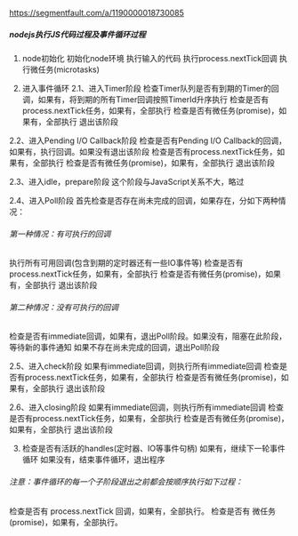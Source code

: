 https://segmentfault.com/a/1190000018730085
##### nodejs执行JS代码过程及事件循环过程
1. node初始化
初始化node环境
执行输入的代码
执行process.nextTick回调
执行微任务(microtasks)

2. 进入事件循环
2.1、进入Timer阶段
检查Timer队列是否有到期的Timer的回调，如果有，将到期的所有Timer回调按照TimerId升序执行
检查是否有process.nextTick任务，如果有，全部执行
检查是否有微任务(promise)，如果有，全部执行
退出该阶段

2.2、进入Pending I/O Callback阶段
检查是否有Pending I/O Callback的回调，如果有，执行回调。如果没有退出该阶段
检查是否有process.nextTick任务，如果有，全部执行
检查是否有微任务(promise)，如果有，全部执行
退出该阶段

2.3、进入idle，prepare阶段
这个阶段与JavaScript关系不大，略过

2.4、进入Poll阶段
首先检查是否存在尚未完成的回调，如果存在，分如下两种情况：
###### 第一种情况：有可执行的回调
执行所有可用回调(包含到期的定时器还有一些IO事件等)
检查是否有process.nextTick任务，如果有，全部执行
检查是否有微任务(promise)，如果有，全部执行
退出该阶段
###### 第二种情况：没有可执行的回调
检查是否有immediate回调，如果有，退出Poll阶段。如果没有，阻塞在此阶段，等待新的事件通知
如果不存在尚未完成的回调，退出Poll阶段

2.5、进入check阶段
如果有immediate回调，则执行所有immediate回调
检查是否有process.nextTick任务，如果有，全部执行
检查是否有微任务(promise)，如果有，全部执行
退出该阶段

2.6、进入closing阶段
如果有immediate回调，则执行所有immediate回调
检查是否有process.nextTick任务，如果有，全部执行
检查是否有微任务(promise)，如果有，全部执行
退出该阶段

3. 检查是否有活跃的handles(定时器、IO等事件句柄)
如果有，继续下一轮事件循环
如果没有，结束事件循环，退出程序


###### 注意：事件循环的每一个子阶段退出之前都会按顺序执行如下过程：
检查是否有 process.nextTick 回调，如果有，全部执行。
检查是否有 微任务(promise)，如果有，全部执行。